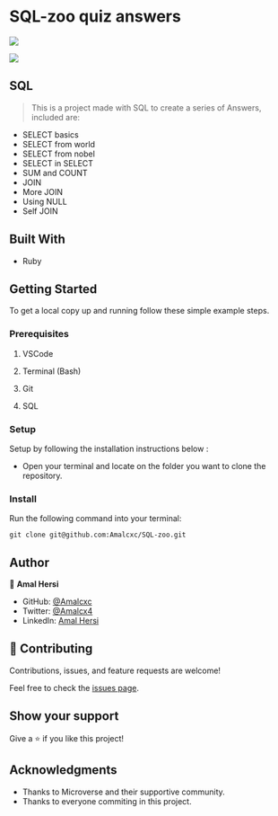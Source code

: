 # SQL-zoo quiz answers

![](https://img.shields.io/badge/Microverse-blueviolet)

![](https://img.shields.io/badge/Microverse-blueviolet)

## SQL 

> This is a project made with SQL to create a series of Answers, included are:
* SELECT basics
* SELECT from world
* SELECT from nobel
* SELECT in SELECT
* SUM and COUNT
* JOIN
* More JOIN
* Using NULL
* Self JOIN 

## Built With

- Ruby

## Getting Started

To get a local copy up and running follow these simple example steps.

### Prerequisites

1. VSCode

2. Terminal (Bash)

3. Git

4. SQL

### Setup

Setup by  following the installation instructions below :
* Open your terminal and locate on the folder you want to clone the repository.

### Install

Run the following command into your terminal:

```console
git clone git@github.com:Amalcxc/SQL-zoo.git
```

## Author

👤 **Amal Hersi**

- GitHub: [@Amalcxc](https://github.com/Amalcxc)
- Twitter: [@Amalcx4](https://twitter.com/Amalcx4)
- LinkedIn: [Amal Hersi](https://www.linkedin.com/in/amal-hersi-a29583205/)

## 🤝 Contributing

Contributions, issues, and feature requests are welcome!

Feel free to check the [issues page](https://github.com/Amalcxc/SQL-zoo/issues).

## Show your support

Give a ⭐️ if you like this project!

## Acknowledgments

- Thanks to Microverse and their supportive community.
- Thanks to everyone commiting in this project.


